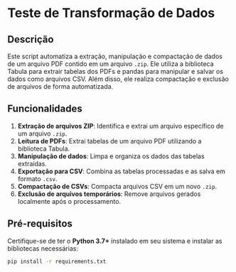 # Teste de Transformação de Dados

## Descrição
Este script automatiza a extração, manipulação e compactação de dados de um arquivo PDF contido em um arquivo `.zip`. Ele utiliza a biblioteca Tabula para extrair tabelas dos PDFs e pandas para manipular e salvar os dados como arquivos CSV. Além disso, ele realiza compactação e exclusão de arquivos de forma automatizada.

## Funcionalidades
1. **Extração de arquivos ZIP**: Identifica e extrai um arquivo específico de um arquivo `.zip`.
2. **Leitura de PDFs**: Extrai tabelas de um arquivo PDF utilizando a biblioteca Tabula.
3. **Manipulação de dados**: Limpa e organiza os dados das tabelas extraídas.
4. **Exportação para CSV**: Combina as tabelas processadas e as salva em formato `.csv`.
5. **Compactação de CSVs**: Compacta arquivos CSV em um novo `.zip`.
6. **Exclusão de arquivos temporários**: Remove arquivos gerados localmente após o processamento.

## Pré-requisitos
Certifique-se de ter o **Python 3.7+** instalado em seu sistema e instalar as bibliotecas necessárias:

```bash
pip install -r requirements.txt